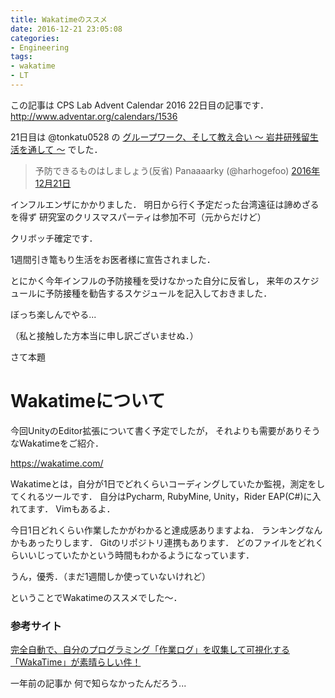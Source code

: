 ```yaml
---
title: Wakatimeのススメ
date: 2016-12-21 23:05:08
categories:
- Engineering
tags:
- wakatime
- LT
---
```


この記事は CPS Lab Advent Calendar 2016 22日目の記事です．
http://www.adventar.org/calendars/1536

21日目は @tonkatu0528 の [グループワーク、そして教え合い 〜 岩井研残留生活を通して 〜](http://tonkatu05.hatenablog.com/entry/2016/12/20/235051) でした．

<!--more-->

> 予防できるものはしましょう(反省)  Panaaaarky (@harhogefoo) [2016年12月21日](https://twitter.com/harhogefoo/status/811558329637928960)

インフルエンザにかかりました．
明日から行く予定だった台湾遠征は諦めざるを得ず
研究室のクリスマスパーティは参加不可（元からだけど）

クリボッチ確定です．

1週間引き篭もり生活をお医者様に宣告されました．

とにかく今年インフルの予防接種を受けなかった自分に反省し，
来年のスケジュールに予防接種を勧告するスケジュールを記入しておきました．

ぼっち楽しんでやる...

（私と接触した方本当に申し訳ございませぬ．）

さて本題

# Wakatimeについて

今回UnityのEditor拡張について書く予定でしたが，
それよりも需要がありそうなWakatimeをご紹介．

https://wakatime.com/

Wakatimeとは，自分が1日でどれくらいコーディングしていたか監視，測定をしてくれるツールです．
自分はPycharm, RubyMine, Unity，Rider EAP(C#)に入れてます．
Vimもあるよ．

今日1日どれくらい作業したかがわかると達成感ありますよね．
ランキングなんかもあったりします．
Gitのリポジトリ連携もあります．
どのファイルをどれくらいいじっていたかという時間もわかるようになっています．

うん，優秀．（まだ1週間しか使っていないけれど）

ということでWakatimeのススメでした〜．

### 参考サイト
[完全自動で、自分のプログラミング「作業ログ」を収集して可視化する「WakaTime」が素晴らしい件！](http://plus.appgiga.jp/masatolan/2015/08/18/56671/)

一年前の記事か
何で知らなかったんだろう...
